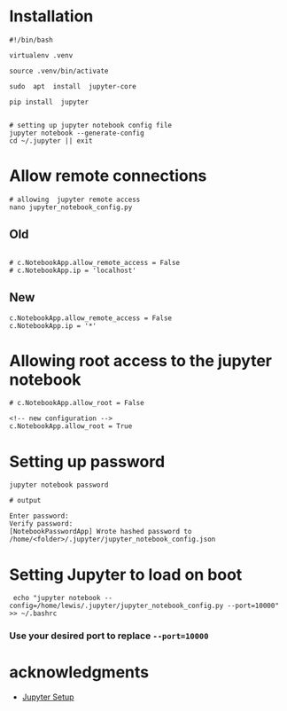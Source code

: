 
# Installation
```
#!/bin/bash

virtualenv .venv 

source .venv/bin/activate

sudo  apt  install  jupyter-core

pip install  jupyter 


# setting up jupyter notebook config file
jupyter notebook --generate-config
cd ~/.jupyter || exit

```

# Allow remote connections

```
# allowing  jupyter remote access
nano jupyter_notebook_config.py
```

## Old
```

# c.NotebookApp.allow_remote_access = False
# c.NotebookApp.ip = 'localhost'
```
## New 
```
c.NotebookApp.allow_remote_access = False
c.NotebookApp.ip = '*'
```

# Allowing root access to   the jupyter  notebook
```
# c.NotebookApp.allow_root = False

<!-- new configuration -->
c.NotebookApp.allow_root = True
```

# Setting  up password 
```
jupyter notebook password

# output

Enter password: 
Verify password: 
[NotebookPasswordApp] Wrote hashed password to /home/<folder>/.jupyter/jupyter_notebook_config.json

```
# Setting Jupyter to  load on boot

```
 echo "jupyter notebook --config=/home/lewis/.jupyter/jupyter_notebook_config.py --port=10000" >> ~/.bashrc 
```
### Use  your desired port  to replace ```--port=10000 ```



# acknowledgments 
- [Jupyter Setup ](https://iconof.com/how-to-setup-a-jupyter-notebook-ubuntu-server/)



